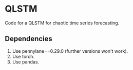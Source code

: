 # QLSTM
Code for a QLSTM for chaotic time series forecasting. 

## Dependencies
1. Use pennylane==0.29.0 (further versions won't work).
2. Use torch. 
3. Use pandas.
